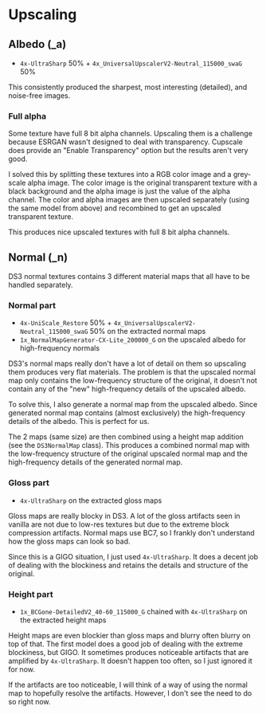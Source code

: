 # Upscaling

## Albedo (_a)

- `4x-UltraSharp` 50% + `4x_UniversalUpscalerV2-Neutral_115000_swaG` 50%

This consistently produced the sharpest, most interesting (detailed), and noise-free images.

### Full alpha

Some texture have full 8 bit alpha channels. Upscaling them is a challenge because ESRGAN wasn't designed to deal with transparency. Cupscale does provide an "Enable Transparency" option but the results aren't very good.

I solved this by splitting these textures into a RGB color image and a grey-scale alpha image. The color image is the original transparent texture with a black background and the alpha image is just the value of the alpha channel. The color and alpha images are then upscaled separately (using the same model from above) and recombined to get an upscaled transparent texture.

This produces nice upscaled textures with full 8 bit alpha channels.

## Normal (_n)

DS3 normal textures contains 3 different material maps that all have to be handled separately.

### Normal part

- `4x-UniScale_Restore` 50% + `4x_UniversalUpscalerV2-Neutral_115000_swaG` 50% on the extracted normal maps
- `1x_NormalMapGenerator-CX-Lite_200000_G` on the upscaled albedo for high-frequency normals

DS3's normal maps really don't have a lot of detail on them so upscaling them produces very flat materials. The problem is that the upscaled normal map only contains the low-frequency structure of the original, it doesn't not contain any of the "new" high-frequency details of the upscaled albedo.

To solve this, I also generate a normal map from the upscaled albedo. Since generated normal map contains (almost exclusively) the high-frequency details of the albedo. This is perfect for us.

The 2 maps (same size) are then combined using a height map addition (see the `DS3NormalMap` class). This produces a combined normal map with the low-frequency structure of the original upscaled normal map and the high-frequency details of the generated normal map.

### Gloss part

- `4x-UltraSharp` on the extracted gloss maps

Gloss maps are really blocky in DS3. A lot of the gloss artifacts seen in vanilla are not due to low-res textures but due to the extreme block compression artifacts. Normal maps use BC7, so I frankly don't understand how the gloss maps can look so bad.

Since this is a GIGO situation, I just used `4x-UltraSharp`. It does a decent job of dealing with the blockiness and retains the details and structure of the original.

### Height part

- `1x_BCGone-DetailedV2_40-60_115000_G` chained with `4x-UltraSharp` on the extracted height maps

Height maps are even blockier than gloss maps and blurry often blurry on top of that. The first model does a good job of dealing with the extreme blockiness, but GIGO. It sometimes produces noticeable artifacts that are amplified by `4x-UltraSharp`. It doesn't happen too often, so I just ignored it for now.

If the artifacts are too noticeable, I will think of a way of using the normal map to hopefully resolve the artifacts. However, I don't see the need to do so right now.

